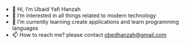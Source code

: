 - 👋 Hi, I’m Ubaid Yafi Hanzah
- 👀 I’m interested in all things related to modern technology
- 🌱 I’m currently learning create applications and learn programming languages
- 📫 How to reach me? please contact obedhanzah@gmail.com
